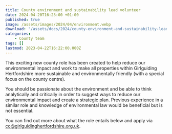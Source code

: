 ```yaml
---
title: County environment and sustainability lead volunteer
date: 2024-04-20T16:23:00 +01:00
published: true
image: /assets/images/2024/04/environment.webp
download: "/assets/docs/2024/county-environment-and-sustainability-lead-volunteer.pdf"
categories: 
    - County team
tags: []
lastmod: 2023-04-22T16:22:00.000Z
---
```

This exciting new county role has been created to help reduce our environmental impact and work to make all properties within Girlguiding Hertfordshire more sustainable and environmentally friendly (with a special focus on the county centre).

You should be passionate about the environment and be able to think analytically and critically in order to suggest ways to reduce our environmental impact and create a strategic plan.  Previous experience in a similar role and knowledge of environmental law would be beneficial but is not essential.

You can find out more about what the role entails below and apply via <cc@girlguidinghertfordshire.org.uk>.
